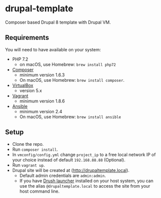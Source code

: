 # drupal-template

Composer based Drupal 8 template with Drupal VM.


## Requirements

You will need to have available on your system:
- PHP 7.2
  - on macOS, use Homebrew: `brew install php72`
- [Composer](https://getcomposer.org)
  - minimum version 1.6.3
  - On macOS, use Homebrew: `brew install composer`.
- [VirtualBox](https://www.virtualbox.org/wiki/Downloads)
  - version 5.x
- [Vagrant](https://www.vagrantup.com/)
  - minimum version 1.8.6
- [Ansible](https://docs.ansible.com/ansible/latest/intro_installation.html)
  - minimum version 2.4
  - On macOS, use Homebrew: `brew install ansible`


## Setup

- Clone the repo.
- Run `composer install`.
- In `vmconfig/config.yml` change `project_ip` to a free local network IP of your choice instead of default `192.168.88.88` (Optional).
- Run `vagrant up`.
- Drupal site will be created at (http://drupaltemplate.local).
  - Default admin credentials are `admin:admin`.
  - If you have [Drush launcher](https://github.com/drush-ops/drush-launcher) installed on your host system, you can use the alias `@drupaltemplate.local` to access the site from your host command line.
